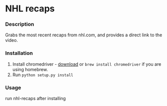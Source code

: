 # NHL recaps

### Description
Grabs the most recent recaps from nhl.com, and provides a direct link to the video.

### Installation
1. Install chromedriver - [download](http://chromedriver.chromium.org/) or `brew install chromedriver` if you are using homebrew.
2. Run `python setup.py install`

### Usage
run nhl-recaps after installing
